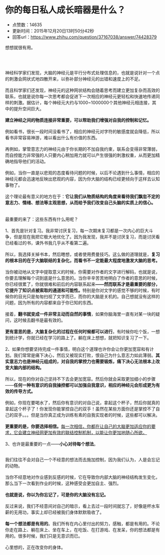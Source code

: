 # 你的每日私人成长暗器是什么？
- 点赞数：14635
- 更新时间：2015年12月20日13时50分42秒
- 回答url：https://www.zhihu.com/question/37167038/answer/74428379
<body>
 <p data-pid="M5NnCrYL">想想就很有用。</p>
 <br>
 <br>
 <p data-pid="WjNOItGx">神经科学家们发现，大脑的神经元是平行分布式处理信息的，也就是说针对一个点的刺激会网状式地四散开来，以弥补部分神经元的出错和速度上的不足。<br><br>
  而且科学家们还发现，神经元的这种网状结构会随着思考而建立更加复杂而高效的联系，也就是说你每一次思考都会促进下一次相应的神经元更轻松和快速地传递同样的刺激。据估计，每个神经元大约与1000~1000000个其他神经元相连接，其中的提升空间巨大。<br><br><b>建立神经之间的物质连接非常重要，可以帮助我们增强对自我的控制和记忆。</b><br><br>
  例如看书，很长一段时间没看书了，相应的神经元对字符的敏感度就会降低，所以看书非常容易神游，难以看出什么有价值的东西。<br><br>
  再例如，掌管意志力的神经元由于你长期的不加自我约束，联系会变得非常薄弱，而自控能力非常强的人只要内心稍加用力就可以产生很强的刺激权重，从而更加精确地指导他们的活动。<br><br>
  例如，当你一直是以悲观的态度看待问题的时候，以后不论遇到什么事情，相应的神经元都会迅速地反映出悲观的内容，因为你大脑的结构已经更倾向于这样去认知事物了。<br><br>
  这个理论最有意义的地方在于：<b>它让我们从物质结构的角度来看待我们飘忽不定的意志力、情绪、想法等主观思想，从而给予我们改变自己头脑的实质上的信心。</b><br><br><br>
  最重要的来了：这些东西有什么用呢？<br><br>
  1、首先是针对复习。我非常讨厌复习，每一次期末复习都是一次内心的巨大斗争，但是现在我把它极大地优化了。因为我发现，我并不是讨厌复习，而是讨厌看已经看过的书，课外书我几乎从不看第二遍。<br><br>
  所以，我选择关掉书本，然后瞎想，或者使用费曼技巧。这么做的道理就是，<b>复习的根本目的在于大脑联结的复杂化，而看书不一定能最大程度地激发大脑的思考。</b><br><br>
  当你被动地从文字中提取意义的时候，你需要对作者的文字进行解码，也就是说，你要去理解每个词到底是什么意思的。当你辛辛苦苦地明白了作者的意思的时候，你已经很累了，你就很难和前后的内容联系起来<b>——</b><b>然而联系才是最重要的部分，它提升了知识点被索取的通道和可能性。</b>特别是你对文字的感觉不够的时候，有时候你的目光只是匆匆扫视了文字而已，而你的大脑是关机的。自己想就没有这样的问题，因为所有的内容都来自于你已知的东西。<br><br>
  接着，<b>翻书就变成一件非常主动而自然的事情</b>，如果你脑海里一直有对某一块的疑问，这时候去翻书是最有效的。<br><br><b>更有意思的是，大脑复杂化的过程在任何时候都可以进行</b>。有时候你吃个饭，一想到统计学，你就已经在学习的路上了。躺在床上想想，就把知识复习了一下。<br><br>
  2、如果你想要坚持完成一件事情，明白这个道理也许你会让你更加宽容和有计划。我们常常是痛下决心，然后又被现实打败，恨自己为什么意志力如此薄弱。<b>其实意志力也是神经元组成的，对自我的掌控力也需要锻炼，痛下决心无法根本上改变大脑内部的结构。</b><br><br>
  所以，现在的你对自己坚持不下去会更加宽容。然后你就会采取更加细小的步骤——<b>任何一种有意识的自我操控都可以加强自我意识，相应的神经元会形成更为有效的传导方式。</b><br><br>
  例如，你现在要喝水了，然后你有意识的对自己说，拿起这个杯子，然后你就真的拿起这个杯子了！你发现你能掌控自己的双手！虽然在某些方面你还是掌控不了自己的双手。。。但是当你真正成为训练有素的自我实现者的时候，这些都可以解决。<br><br><b>更重要的是，你要选择相信。</b><u>每一次相信，你都在让自己的大脑更加适应你的要求，它会建立神经网更加有效的联结控制机制，以能让你更加地随心所欲。</u><br><br>
  3、也许是最重要的一点——<b>小心对待每个想法</b>。<br></p>
 <p data-pid="sufibcgs"><br>
  我们往往不会对自己一个不经意的想法而去施加控制，因为我们认为，人是会忘记的动物。<br><br>
  当你不经意地对作业感到反感的时候，它在导致你内部大脑的神经结构发生变化，那么当下一次看到作业的时候，这种感受会更加自主、强烈。<br><br><b>也就是说，你以为你忘记了，可是你的大脑没有忘记。</b><br><br>
  反过来说，我们不经意间对自己的暗示，看上去过一段时间就忘了，好像是杯水车薪的无用功，事实上却已经被我们身体默默吸收了。<br><br><b>每一个想法都是有用的</b>。我们所有在内心里付出的努力，感触，都是有用的。不论你走在路上、躺在床上、坐在车上，在吃饭、在打游戏、在发呆，你的想法都是有用的。很多时候，我们只是无意识而已。<br><br>
  心里想的，正在改变你的身体。</p>
</body>